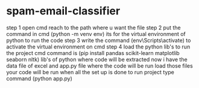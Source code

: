 # spam-email-classifier
step 1
open cmd reach to the path where u want the file
step 2
put the command in cmd (python -m venv env) its for the virtual environment of python to run the code
step 3
write the command (env\Scripts\activate) to activate the virtual environment on cmd
step 4
load the python lib's to run the project
cmd command is (pip install pandas scikit-learn matplotlib seaborn nltk) lib's of python where code will be extracted
now i have the data file of excel and app.py file where the code will be run load those files your code will be run
when all the set up is done 
to run project type command (python app.py)
